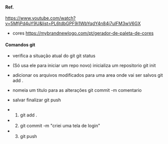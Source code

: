 #### Ref.

https://www.youtube.com/watch?v=5MfjPd4uY9U&list=PL6tdbGPF9i1WbYqdY4n84j7ulFM3wV6GX

* cores
https://mybrandnewlogo.com/pt/gerador-de-paleta-de-cores


#### Comandos git

* verifica a situação atual do git
git status


* (Só usa ele para iniciar um repo novo) inicializa um repositorio
git init

* adicionar os arquivos modificados para uma area onde vai ser salvos
git add .

* nomeia um titulo para as alterações
git commit -m comentario

* salvar finalizar
git push

* 1. git add .
* 2. git commit -m "criei uma tela de login"
* 3. git push